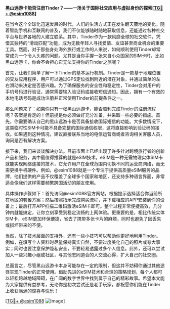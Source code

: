 **黑山远游卡能否注册Tinder？——一场关于国际社交应用与虚拟身份的探索[[TG💪+ @esim1088](https://t.me/s/esim1088)]**

在当今这个全球化迅速发展的时代，人们的生活方式正在发生翻天覆地的变化。随着智能手机和互联网的普及，我们不仅能够随时随地获取信息，还能通过各种社交平台与世界各地的人建立联系。其中，Tinder作为一款风靡全球的社交软件，凭借其独特的“滑动匹配”功能，成为无数年轻人寻找爱情、友谊甚至商业机会的重要工具。然而，对于那些身处海外旅行或工作的人来说，如何顺利使用Tinder却常常成为一个令人头疼的问题。尤其是当你手握一张来自小众国家的SIM卡时，比如黑山远游卡，你会不会担心它无法支持你的Tinder之旅呢？

首先，让我们简单了解一下Tinder的基本运行机制。Tinder是一款基于地理位置的交友应用程序，用户可以通过GPS定位找到附近的潜在对象，并通过简单的左右滑动来决定是否感兴趣。为了确保服务的安全性和稳定性，Tinder会对用户的手机号码进行验证，通常需要输入验证码或接收短信通知。因此，拥有一个有效的本地电话号码是成功注册并正常使用Tinder的前提条件之一。

那么问题来了：如果你只有一张黑山远游卡，能否顺利完成Tinder的注册流程呢？答案是肯定的！但前提是你必须做好充分准备，并采取一些必要的措施。首先，你需要确认自己的黑山远游卡是否具备接收国际短信的功能。大多数情况下，这类临时性SIM卡可能不具备完整的国际通信权限，这将直接影响到验证码的接收。如果遇到这种情况，建议直接联系当地的电信运营商或者咨询相关客服人员，询问是否有解决方案。

接下来，我们来谈谈解决办法。目前市面上已经出现了许多针对跨境旅行者的创新产品和服务，其中最值得推荐的就是eSIM技术。eSIM是一种无需物理实体SIM卡就能实现网络连接的技术，它允许用户在全球范围内切换不同的运营商网络，而无需更换手机硬件。例如，@esim1088就是一个专注于提供高质量eSIM服务的品牌，他们提供的产品不仅覆盖了全球多个国家和地区，还支持多种语言界面，非常适合像我们这样需要频繁跨国活动的朋友使用。

具体操作步骤如下：首先访问@esim1088官方网站，根据提示选择适合你当前所在地区的套餐方案；然后按照指示完成购买流程，并下载相应的APP安装到你的设备上；最后打开APP扫描二维码激活eSIM卡即可。整个过程非常便捷高效，几分钟内就能搞定，让你立刻享受到稳定流畅的上网体验。更重要的是，相比传统实体SIM卡，eSIM更加环保便捷，省去了携带多张卡片的麻烦，同时也避免了因丢失或损坏带来的不便。

当然，除了技术层面的支持外，还有一些小技巧可以帮助你更好地利用Tinder。例如，在填写个人资料时尽量保持真实自然，不要过度美化自己的照片或夸大事实；同时也要注意保护隐私安全，不要轻易透露过多个人信息。此外，还可以尝试加入一些兴趣小组或社区，与其他志同道合的人交流心得，扩大自己的社交圈。

总而言之，尽管黑山远游卡本身可能存在一定的限制，但这并不妨碍你通过其他途径实现Tinder的正常使用。借助先进的eSIM技术和合理的策略规划，每个人都可以轻松跨越地域障碍，在广阔的数字世界中找到属于自己的精彩故事。希望本文能为大家提供有益参考，无论你是初次尝试还是老手玩家，都祝愿你们能在Tinder上收获满满的惊喜与快乐！

[[TG💪+ @esim1088](https://t.me/s/esim1088) ![Image](https://i.postimg.cc/4NQfJmqS/Snipaste-2025-05-13-00-14-12.png)]